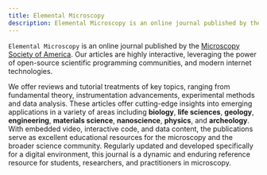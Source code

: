 ```yaml
---
title: Elemental Microscopy
description: Elemental Microscopy is an online journal published by the Microscopy Society of America. Our articles are highly interactive, leveraging the power of open-source scientific programming communities, and modern internet technologies.
---
```


`Elemental Microscopy` is an online journal published by the [Microscopy Society of America](https://www.microscopy.org/).
Our articles are highly interactive, leveraging the power of open-source scientific programming communities, and modern internet technologies.

We offer reviews and tutorial treatments of key topics, ranging from fundamental theory, instrumentation advancements, experimental methods and data analysis. 
These articles offer cutting-edge insights into emerging applications in a variety of areas including **biology**, **life sciences**, **geology**, **engineering**, **materials science**, **nanoscience**, **physics**, and **archeology**. 
With embedded video, interactive code, and data content, the publications serve as excellent educational resources for the microscopy and the broader science community. 
Regularly updated and developed specifically for a digital environment, this journal is a dynamic and enduring reference resource for students, researchers, and practitioners in microscopy.
